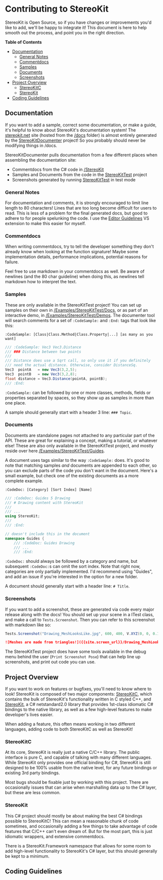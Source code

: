 # Contributing to StereoKit

StereoKit is Open Source, so if you have changes or improvements you'd like to add, we'll be happy to integrate it! This document is here to help smooth out the process, and point you in the right direction.

**Table of Contents**

- [Documentation](#documentation)
  - [General Notes](#general-notes)
  - [Commentdocs](#commentdocs)
  - [Samples](#samples)
  - [Documents](#documents)
  - [Screenshots](#screenshots)
- [Project Overview](#project-overview)
  - [StereoKitC](#stereokitc)
  - [StereoKit](#stereokit)
- [Coding Guidelines](#coding-guidelines)

## Documentation

If you want to add a sample, correct some documentation, or make a guide, it's helpful to know about StereoKit's documentation system! The [stereokit.net](https://stereokit.net) site (hosted from the [/docs](/docs) folder) is almost entirely generated by the [StereoKitDocumenter](/Tools/StereoKitDocumenter) project! So you probably should never be modifying things in /docs.

StereoKitDocumenter pulls documentation from a few different places when assembling the documentation site:

- Commentdocs from the C# code in [/StereoKit](/StereoKit)
- Samples and Documents from the code in the [StereoKitTest](/Examples/StereoKitTest) project
- Screenshots generated by running [StereoKitTest](/Examples/StereoKitTest) in test mode

### General Notes

For documentation and comments, it is strongly encouraged to limit line length to 80 characters! Lines that are too long become difficult for users to read. This is less of a problem for the final generated docs, but good to adhere to for people spelunking the code. I use the [Editor Guidelines](https://marketplace.visualstudio.com/items?itemName=PaulHarrington.EditorGuidelinesPreview) VS extension to make this easier for myself.

### Commentdocs

When writing commentdocs, try to tell the developer something they don't already know when looking at the function signature! Maybe some implementation details, performance implications, potential reasons for failure.

Feel free to use markdown in your commentdocs as well. Be aware of newlines (and the 80 char guideline) when doing this, as newlines tell markdown how to interpret the text.

### Samples

These are only available in the StereoKitTest project! You can set up samples on their own in  [/Examples/StereoKitTest/Docs](/Examples/StereoKitTest/Docs), or as part of an interactive demo, in [/Examples/StereoKitTest/Demos](/Examples/StereoKitTest/Demos). The documenter tool will search comments for a set of `:CodeSample:` and `:End:` tags that look like this:

`:CodeSample: [Class|Class.Method|Class.Property|...] [as many as you want]`

```csharp
/// :CodeSample: Vec3 Vec3.Distance
/// ### Distance between two points
/// 
/// Distance does use a Sqrt call, so only use it if you definitely
/// need the actual distance. Otherwise, consider DistanceSq.
Vec3  pointA   = new Vec3(3,2,5);
Vec3  pointB   = new Vec3(3,2,8);
float distance = Vec3.Distance(pointA, pointB);
/// :End:
```

`:CodeSample:` can be followed by one or more classes, methods, fields or properties separated by spaces, so they show up as samples in more than one place.

A sample should generally start with a header 3 line: `### Topic`.

### Documents

Documents are standalone pages not attached to any particular part of the API. These are great for explaining a concept, making a tutorial, or whatever else! These are also only available in the StereoKitTest project, and mostly reside over here [/Examples/StereoKitTest/Guides](/Examples/StereoKitTest/Guides).

A document uses tags similar to the way `:CodeSample:` does. It's good to note that matching samples _and_ documents are appended to each other, so you can exclude parts of the code you don't want in the document. Here's a small example, but check one of the existing documents as a more complete example.

`:CodeDoc: [Category] [Sort Index] [Name]`

```csharp
/// :CodeDoc: Guides 5 Drawing
/// # Drawing content with StereoKit
/// 
/// ...
using StereoKit;
/// 
/// :End:

// doesn't include this in the document
namespace Guides {
    /// :CodeDoc: Guides Drawing
    /// ...
    /// :End:
```

`:CodeDoc:` should always be followed by a category and name, but subsequent `:CodeDoc:`s can omit the sort index. Note that right now, categories are only partially implemented. I'd recommend using "Guides", and add an issue if you're interested in the option for a new folder.

A document should generally start with a header line: `# Title`.

### Screenshots

If you want to add a screenshot, these are generated via code every major release along with the docs! You should set up your scene in a ITest class, and make a call to `Tests.Screenshot`. Then you can refer to this screenshot with markdown like so:

```csharp
Tests.Screenshot("Drawing_MeshLooksLike.jpg", 600, 400, V.XYZ(0, 0, 0.12f), Vec3.Zero);
```

```markdown
![Meshes are made from triangles!]({{site.screen_url}}/Drawing_MeshLooksLike.jpg)
```

The StereoKitTest project does have some tools available in the debug menu behind the user (`Print Screenshot Pose`) that can help line up screenshots, and print out code you can use.

## Project Overview

If you want to work on features or bugfixes, you'll need to know where to look! StereoKit is composed of two major components: [StereoKitC](/StereoKitC), which contains the bulk of StereoKit's functionality written in C styled C++, and [StereoKit](/StereoKit), a C# netstandard2.0 library that provides 1st-class idiomatic C# bindings to the native library, as well as a few high-level features to make developer's lives easier.

When adding a feature, this often means working in two different languages, adding code to both StereoKitC as well as StereoKit!

### StereoKitC

At its core, StereoKit is really just a native C/C++ library. The public interface is pure C, and capable of talking with many different languages. While StereoKit only provides one official binding for C#, StereoKit is still designed to be 100% usable from the native level, for any future bindings or existing 3rd party bindings.

Most bugs should be fixable just by working with this project. There are occasionally issues that can arise when marshalling data up to the C# layer, but these are less common.

### StereoKit

This C# project should mostly be about making the best C# bindings possible to StereoKitC! This can mean a reasonable chunk of code sometimes, and occasionally adding a few things to take advantage of code features that C/C++ can't even dream of. But for the most part, this is just idiomatic wrappers, and extensive commentdocs.

There is a StereoKit.Framework namespace that allows for some room to add high-level functionality to StereoKit's C# layer, but this should generally be kept to a minimum.

## Coding Guidelines